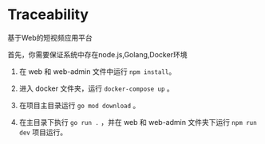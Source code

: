 # Traceability

基于Web的短视频应用平台

首先，你需要保证系统中存在node.js,Golang,Docker环境

1. 在 web 和 web-admin 文件中运行 `npm install`。

2. 进入 docker 文件夹，运行 `docker-compose up` 。

3. 在项目主目录运行 `go mod download` 。

4. 在主目录下执行 `go run .` ，并在 web 和 web-admin 文件夹下运行 `npm run dev` 项目运行。

